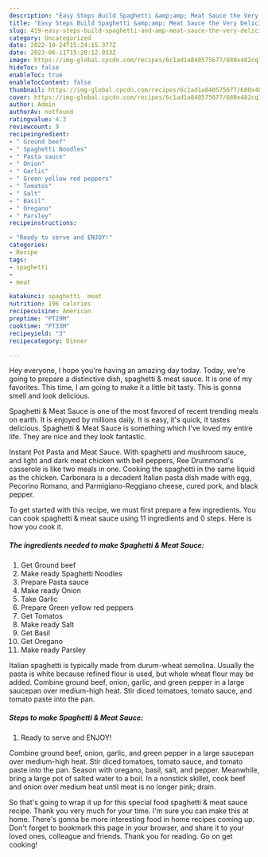 ```yaml
---
description: "Easy Steps Build Spaghetti &amp;amp; Meat Sauce the Very Delicious}"
title: "Easy Steps Build Spaghetti &amp;amp; Meat Sauce the Very Delicious}"
slug: 419-easy-steps-build-spaghetti-and-amp-meat-sauce-the-very-delicious
category: Uncategorized
date: 2022-10-24T15:24:15.377Z
date: 2023-06-11T15:28:12.033Z
image: https://img-global.cpcdn.com/recipes/6c1ad1a840575677/680x482cq70/spaghetti-meat-sauce-recipe-main-photo.jpg
hideToc: false
enableToc: true
enableTocContent: false
thumbnail: https://img-global.cpcdn.com/recipes/6c1ad1a840575677/680x482cq70/spaghetti-meat-sauce-recipe-main-photo.jpg
cover: https://img-global.cpcdn.com/recipes/6c1ad1a840575677/680x482cq70/spaghetti-meat-sauce-recipe-main-photo.jpg
author: Admin
authorAv: notfound
ratingvalue: 4.3
reviewcount: 9
recipeingredient:
- " Ground beef"
- " Spaghetti Noodles"
- " Pasta sauce"
- " Onion"
- " Garlic"
- " Green yellow red peppers"
- " Tomatos"
- " Salt"
- " Basil"
- " Oregano"
- " Parsley"
recipeinstructions:

- "Ready to serve and ENJOY!"
categories:
- Recipe
tags:
- spaghetti
- 
- meat

katakunci: spaghetti  meat 
nutrition: 196 calories
recipecuisine: American
preptime: "PT29M"
cooktime: "PT33M"
recipeyield: "3"
recipecategory: Dinner

---
```



Hey everyone, I hope you're having an amazing day today. Today, we're going to prepare a distinctive dish, spaghetti &amp; meat sauce. It is one of my favorites. This time, I am going to make it a little bit tasty. This is gonna smell and look delicious.

Spaghetti &amp; Meat Sauce is one of the most favored of recent trending meals on earth. It is enjoyed by millions daily. It is easy, it's quick, it tastes delicious. Spaghetti &amp; Meat Sauce is something which I've loved my entire life. They are nice and they look fantastic.

Instant Pot Pasta and Meat Sauce. With spaghetti and mushroom sauce, and light and dark meat chicken with bell peppers, Ree Drummond&#39;s casserole is like two meals in one. Cooking the spaghetti in the same liquid as the chicken. Carbonara is a decadent Italian pasta dish made with egg, Pecorino Romano, and Parmigiano-Reggiano cheese, cured pork, and black pepper.


To get started with this recipe, we must first prepare a few ingredients. You can cook spaghetti &amp; meat sauce using 11 ingredients and 0 steps. Here is how you cook it.

<!--inarticleads1-->

##### The ingredients needed to make Spaghetti &amp; Meat Sauce:

1. Get  Ground beef
1. Make ready  Spaghetti Noodles
1. Prepare  Pasta sauce
1. Make ready  Onion
1. Take  Garlic
1. Prepare  Green yellow red peppers
1. Get  Tomatos
1. Make ready  Salt
1. Get  Basil
1. Get  Oregano
1. Make ready  Parsley


Italian spaghetti is typically made from durum-wheat semolina. Usually the pasta is white because refined flour is used, but whole wheat flour may be added. Combine ground beef, onion, garlic, and green pepper in a large saucepan over medium-high heat. Stir diced tomatoes, tomato sauce, and tomato paste into the pan. 

<!--inarticleads2-->

##### Steps to make Spaghetti &amp; Meat Sauce:


1. Ready to serve and ENJOY!

Combine ground beef, onion, garlic, and green pepper in a large saucepan over medium-high heat. Stir diced tomatoes, tomato sauce, and tomato paste into the pan. Season with oregano, basil, salt, and pepper. Meanwhile, bring a large pot of salted water to a boil. In a nonstick skillet, cook beef and onion over medium heat until meat is no longer pink; drain. 

So that's going to wrap it up for this special food spaghetti &amp; meat sauce recipe. Thank you very much for your time. I'm sure you can make this at home. There's gonna be more interesting food in home recipes coming up. Don't forget to bookmark this page in your browser, and share it to your loved ones, colleague and friends. Thank you for reading. Go on get cooking!
